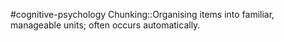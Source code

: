 #cognitive-psychology 
Chunking::Organising items into familiar, manageable units; often occurs automatically.